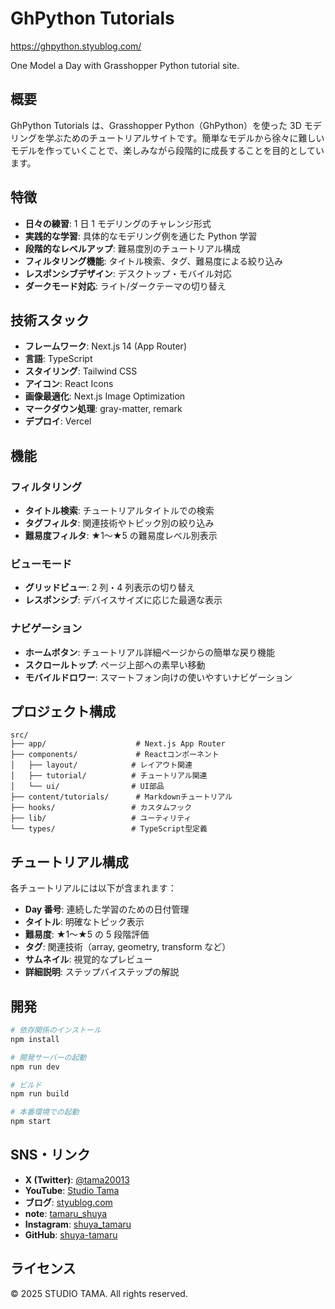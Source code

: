 # GhPython Tutorials

https://ghpython.styublog.com/

One Model a Day with Grasshopper Python tutorial site.

## 概要

GhPython Tutorials は、Grasshopper Python（GhPython）を使った 3D モデリングを学ぶためのチュートリアルサイトです。簡単なモデルから徐々に難しいモデルを作っていくことで、楽しみながら段階的に成長することを目的としています。

## 特徴

- **日々の練習**: 1 日 1 モデリングのチャレンジ形式
- **実践的な学習**: 具体的なモデリング例を通じた Python 学習
- **段階的なレベルアップ**: 難易度別のチュートリアル構成
- **フィルタリング機能**: タイトル検索、タグ、難易度による絞り込み
- **レスポンシブデザイン**: デスクトップ・モバイル対応
- **ダークモード対応**: ライト/ダークテーマの切り替え

## 技術スタック

- **フレームワーク**: Next.js 14 (App Router)
- **言語**: TypeScript
- **スタイリング**: Tailwind CSS
- **アイコン**: React Icons
- **画像最適化**: Next.js Image Optimization
- **マークダウン処理**: gray-matter, remark
- **デプロイ**: Vercel

## 機能

### フィルタリング

- **タイトル検索**: チュートリアルタイトルでの検索
- **タグフィルタ**: 関連技術やトピック別の絞り込み
- **難易度フィルタ**: ★1〜★5 の難易度レベル別表示

### ビューモード

- **グリッドビュー**: 2 列・4 列表示の切り替え
- **レスポンシブ**: デバイスサイズに応じた最適な表示

### ナビゲーション

- **ホームボタン**: チュートリアル詳細ページからの簡単な戻り機能
- **スクロールトップ**: ページ上部への素早い移動
- **モバイルドロワー**: スマートフォン向けの使いやすいナビゲーション

## プロジェクト構成

```
src/
├── app/                    # Next.js App Router
├── components/             # Reactコンポーネント
│   ├── layout/            # レイアウト関連
│   ├── tutorial/          # チュートリアル関連
│   └── ui/                # UI部品
├── content/tutorials/      # Markdownチュートリアル
├── hooks/                 # カスタムフック
├── lib/                   # ユーティリティ
└── types/                 # TypeScript型定義
```

## チュートリアル構成

各チュートリアルには以下が含まれます：

- **Day 番号**: 連続した学習のための日付管理
- **タイトル**: 明確なトピック表示
- **難易度**: ★1〜★5 の 5 段階評価
- **タグ**: 関連技術（array, geometry, transform など）
- **サムネイル**: 視覚的なプレビュー
- **詳細説明**: ステップバイステップの解説

## 開発

```bash
# 依存関係のインストール
npm install

# 開発サーバーの起動
npm run dev

# ビルド
npm run build

# 本番環境での起動
npm start
```

## SNS・リンク

- **X (Twitter)**: [@tama20013](https://x.com/tama20013)
- **YouTube**: [Studio Tama](https://www.youtube.com/@studioTama)
- **ブログ**: [styublog.com](https://www.styublog.com/)
- **note**: [tamaru_shuya](https://note.com/tamaru_shuya)
- **Instagram**: [shuya_tamaru](https://www.instagram.com/shuya_tamaru/)
- **GitHub**: [shuya-tamaru](https://github.com/shuya-tamaru)

## ライセンス

© 2025 STUDIO TAMA. All rights reserved.
